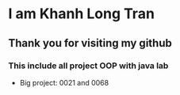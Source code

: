 # I am Khanh Long Tran
## Thank you for visiting my github
### This include all project OOP with java lab
* Big project: 0021 and 0068
